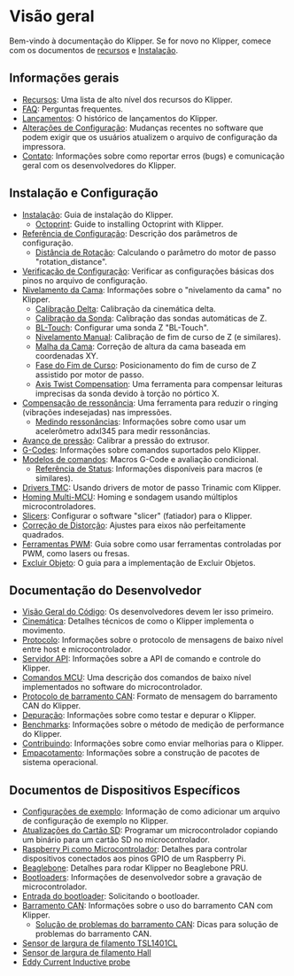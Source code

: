 # Visão geral

Bem-vindo à documentação do Klipper. Se for novo no Klipper, comece com os documentos de [recursos](Features.md) e [Instalação](Installation.md).

## Informações gerais

- [Recursos](Features.md): Uma lista de alto nível dos recursos do Klipper.
- [FAQ](FAQ.md): Perguntas frequentes.
- [Lançamentos](Releases.md): O histórico de lançamentos do Klipper.
- [Alterações de Configuração](Config_Changes.md): Mudanças recentes no software que podem exigir que os usuários atualizem o arquivo de configuração da impressora.
- [Contato](Contact.md): Informações sobre como reportar erros (bugs) e comunicação geral com os desenvolvedores do Klipper.

## Instalação e Configuração

- [Instalação](Installation.md): Guia de instalação do Klipper.
   - [Octoprint](OctoPrint.md): Guide to installing Octoprint with Klipper.
- [Referência de Configuração](Config_Reference.md): Descrição dos parâmetros de configuração.
   - [Distância de Rotação](Rotation_Distance.md): Calculando o parâmetro do motor de passo "rotation_distance".
- [Verificação de Configuração](Config_checks.md): Verificar as configurações básicas dos pinos no arquivo de configuração.
- [Nivelamento da Cama](Bed_Level.md): Informações sobre o "nivelamento da cama" no Klipper.
   - [Calibração Delta](Delta_Calibrate.md): Calibração da cinemática delta.
   - [Calibração da Sonda](Probe_Calibrate.md): Calibração das sondas automáticas de Z.
   - [BL-Touch](BLTouch.md): Configurar uma sonda Z "BL-Touch".
   - [Nivelamento Manual](Manual_Level.md): Calibração de fim de curso de Z (e similares).
   - [Malha da Cama](Bed_Mesh.md): Correção de altura da cama baseada em coordenadas XY.
   - [Fase do Fim de Curso](Endstop_Phase.md): Posicionamento do fim de curso de Z assistido por motor de passo.
   - [Axis Twist Compensation](Axis_Twist_Compensation.md): Uma ferramenta para compensar leituras imprecisas da sonda devido à torção no pórtico X.
- [Compensação de ressonância](Resonance_Compensation.md): Uma ferramenta para reduzir o ringing (vibrações indesejadas) nas impressões.
   - [Medindo ressonâncias](Measuring_Resonances.md): Informações sobre como usar um acelerômetro adxl345 para medir ressonâncias.
- [Avanço de pressão](Pressure_Advance.md): Calibrar a pressão do extrusor.
- [G-Codes](G-Codes.md): Informações sobre comandos suportados pelo Klipper.
- [Modelos de comandos](Command_Templates.md): Macros G-Code e avaliação condicional.
   - [Referência de Status](Status_Reference.md): Informações disponíveis para macros (e similares).
- [Drivers TMC](TMC_Drivers.md): Usando drivers de motor de passo Trinamic com Klipper.
- [Homing Multi-MCU](Multi_MCU_Homing.md): Homing e sondagem usando múltiplos microcontroladores.
- [Slicers](Slicers.md): Configurar o software "slicer" (fatiador) para o Klipper.
- [Correção de Distorção](Skew_Correction.md): Ajustes para eixos não perfeitamente quadrados.
- [Ferramentas PWM](Using_PWM_Tools.md): Guia sobre como usar ferramentas controladas por PWM, como lasers ou fresas.
- [Excluir Objeto](Exclude_Object.md): O guia para a implementação de Excluir Objetos.

## Documentação do Desenvolvedor

- [Visão Geral do Código](Code_Overview.md): Os desenvolvedores devem ler isso primeiro.
- [Cinemática](Kinematics.md): Detalhes técnicos de como o Klipper implementa o movimento.
- [Protocolo](Protocol.md): Informações sobre o protocolo de mensagens de baixo nível entre host e microcontrolador.
- [Servidor API](API_Server.md): Informações sobre a API de comando e controle do Klipper.
- [Comandos MCU](MCU_Commands.md): Uma descrição dos comandos de baixo nível implementados no software do microcontrolador.
- [Protocolo de barramento CAN](CANBUS_protocol.md): Formato de mensagem do barramento CAN do Klipper.
- [Depuração](Debugging.md): Informações sobre como testar e depurar o Klipper.
- [Benchmarks](Benchmarks.md): Informações sobre o método de medição de performance do Klipper.
- [Contribuindo](CONTRIBUTING.md): Informações sobre como enviar melhorias para o Klipper.
- [Empacotamento](Packaging.md): Informações sobre a construção de pacotes de sistema operacional.

## Documentos de Dispositivos Específicos

- [Configurações de exemplo](Example_Configs.md): Informação de como adicionar um arquivo de configuração de exemplo no Klipper.
- [Atualizações do Cartão SD](SDCard_Updates.md): Programar um microcontrolador copiando um binário para um cartão SD no microcontrolador.
- [Raspberry Pi como Microcontrolador](RPi_microcontroller.md): Detalhes para controlar dispositivos conectados aos pinos GPIO de um Raspberry Pi.
- [Beaglebone](Beaglebone.md): Detalhes para rodar Klipper no Beaglebone PRU.
- [Bootloaders](Bootloaders.md): Informações de desenvolvedor sobre a gravação de microcontrolador.
- [Entrada do bootloader](Bootloader_Entry.md): Solicitando o bootloader.
- [Barramento CAN](CANBUS.md): Informações sobre o uso do barramento CAN com Klipper.
   - [Solução de problemas do barramento CAN](CANBUS_Troubleshooting.md): Dicas para solução de problemas do barramento CAN.
- [Sensor de largura de filamento TSL1401CL](TSL1401CL_Filament_Width_Sensor.md)
- [Sensor de largura de filamento Hall](Hall_Filament_Width_Sensor.md)
- [Eddy Current Inductive probe](Eddy_Probe.md)
